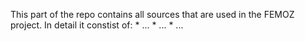 This part of the repo contains all sources that are used in the FEMOZ project.
In detail it constist of:
\* ...
\* ...
\* ...